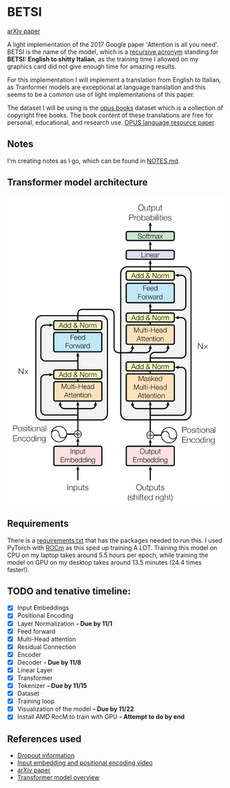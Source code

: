 # BETSI
[arXiv paper](https://arxiv.org/abs/1706.03762)

A light implementation of the 2017 Google paper 'Attention is all you need'. BETSI is the name of the model,
which is a [recursive acronym](https://en.wikipedia.org/wiki/Recursive_acronym) standing for
**BETSI: English to shitty Italian**, as the training time I allowed on my graphics card did not give enough
time for amazing results.

For this implementation I will implement a translation from English to Italian, as Tranformer models are exceptional at language 
translation and this seems to be a common use of light implementations of this paper.

The dataset I will be using is the [opus books](https://opus.nlpl.eu/Books.php) dataset which is a collection of copyright free books.
The book content of these translations are free for personal, educational, and research use. 
[OPUS language resource paper](http://www.lrec-conf.org/proceedings/lrec2012/pdf/463_Paper.pdf).

## Notes
I'm creating notes as I go, which can be found in [NOTES.md](./NOTES.md).

## Transformer model architecture
![Transformer model](./resources/transformer-model.png)

## Requirements
There is a [requirements.txt](./requirements.txt) that has the packages needed to run this.
I used PyTorch with [ROCm](https://en.wikipedia.org/wiki/ROCm) as this sped up training A LOT. Training this model on CPU on 
my laptop takes around 5.5 hours per epoch, while training the model on GPU on my desktop takes around 13.5 minutes (24.4 times faster!).

## TODO and tenative timeline:
- [X] Input Embeddings
- [X] Positional Encoding
- [X] Layer Normalization **- Due by 11/1**
- [X] Feed forward
- [X] Multi-Head attention
- [X] Residual Connection
- [X] Encoder
- [X] Decoder **- Due by 11/8**
- [X] Linear Layer
- [X] Transformer
- [X] Tokenizer **- Due by 11/15**
- [X] Dataset
- [X] Training loop
- [X] Visualization of the model **- Due by 11/22**
- [X] Install AMD RocM to train with GPU **- Attempt to do by end**

## References used
- [Dropout information](https://machinelearningmastery.com/dropout-for-regularizing-deep-neural-networks/)
- [Input embedding and positional encoding video](https://www.youtube.com/watch?v=3mTsYm9qQFA)
- [arXiv paper](https://arxiv.org/abs/1706.03762)
- [Transformer model overview](https://www.youtube.com/watch?v=4Bdc55j80l8)
